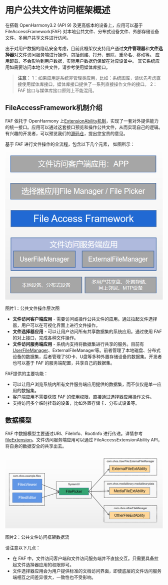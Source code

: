 # 用户公共文件访问框架概述
在搭载 OpenHarmony3.2 (API 9) 及更高版本的设备上，应用可以基于FileAccessFramework(FAF) 对本地公共文件、分布式设备文件、外部存储设备文件、多用户共享文件进行访问。

出于对用户数据的隐私安全考虑，目前此框架仅支持用户通过**文件管理器**和**文件选择器**对文件访问服务端进行操作，包括创建、打开、删除、重命名、移动等。
应用卸载，不会影响到用户数据，实际用户数据仍保留在对应设备中。
其它系统应用如需要访问本地公共文件，请参考使用媒体库接口。

> **注意：**
> 1：如果应用是系统非管理类应用，比如：系统图库，请优先考虑直接使用媒体库接口，媒体库接口提供了一系列直接操作文件的接口。
> 2：FAF 接口与媒体库接口原则上不能混用。

## FileAccessFramework机制介绍
FAF 依托于 OpenHarmony 上[ExtensionAbility机制](https://gitee.com/openharmony/docs/blob/master/zh-cn/application-dev/application-models/extensionability-overview.md)，实现了一套对外提供能力的统一接口。应用可以通过这套接口预览和操作公共文件，从而实现自己的逻辑。有兴趣的开发者，可以预览我们的[源码仓](https://gitee.com/openharmony/filemanagement_user_file_service)，提出您宝贵的意见。

基于 FAF 进行文件操作的全流程，包含以下几个元素， 如图所示：
<div>
<left>
<img src="figures/公共文件操作层次图.png">
<p>图片1：公共文件操作层次图</p>
</left>
</div>

* **文件访问客户端应用** - 需要访问或操作公共文件的应用。通过拉起文件选择器，用户可以在可视化界面上进行文件操作。
* **文件选择器应用** - 可以让用户访问所有共享数据集的系统应用。通过使用 FAF 的对上接口，完成各种文件操作。
* **文件访问服务端应用** - 系统内支持将数据集进行共享的服务。目前有[UserFileManager](https://gitee.com/openharmony/multimedia_medialibrary_standard)、ExternalFileManager等。前者管理了本地磁盘、分布式设备的数据集，后者管理了SD卡、U盘等多种外置存储设备的数据集。开发者也可以基于 FAF 的服务端配置，共享自己的数据集。

FAF提供的主要功能：
* 可以让用户浏览系统内所有文件服务端应用提供的数据集，而不仅仅是单一应用的数据集。
* 客户端应用不需要获取 FAF 的使用权限，直接通过选择器应用操作文件。
* 支持访问多个临时挂载的设备，比如外置存储卡、分布式设备等。

## 数据模型
FAF 中数据模型主要通过URI、FileInfo、RootInfo 进行传递。详情参考[fileExtension](https://gitee.com/openharmony/docs/blob/master/zh-cn/application-dev/reference/apis/js-apis-fileExtensionInfo.md)。文件访问服务端应用可以通过 FileAccessExtensionAbility API，将自身的数据安全的共享出去。

<div>
<left>
<img src="figures/公共文件访问框架数据流.png">
<p>图片2：公共文件访问框架数据流</p>
</left>
</div>

请注意以下几点：
* 在 FAF 中，文件访问客户端和文件访问服务端并不直接交互。只需要具备拉起文件选择器应用的权限即可。
* 文件选择器应用会为用户提供标准的文档访问界面，即使底层的文件访问服务端相互之间差异很大，一致性也不受影响。
